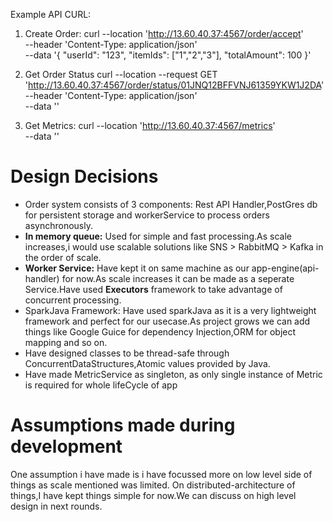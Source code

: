 Example API CURL:

1. Create Order:
curl --location 'http://13.60.40.37:4567/order/accept' \
--header 'Content-Type: application/json' \
--data '{
    "userId": "123",
    "itemIds": ["1","2","3"],
    "totalAmount": 100
   }'
2. Get Order Status
   curl --location --request GET 'http://13.60.40.37:4567/order/status/01JNQ12BFFVNJ61359YKW1J2DA' \
--header 'Content-Type: application/json' \
--data ''

3. Get Metrics:
curl --location 'http://13.60.40.37:4567/metrics' \
--data ''

# Design Decisions

- Order system consists of 3 components: Rest API Handler,PostGres db for persistent storage and  workerService to process orders asynchronously.
- **In memory queue:** Used for simple and fast processing.As scale increases,i would use scalable solutions like SNS > RabbitMQ > Kafka in the order of scale.
- **Worker Service:** Have kept it on same machine as our app-engine(api-handler) for now.As scale increases it can be made as a seperate Service.Have used **Executors** framework to take advantage of concurrent processing.
- SparkJava Framework: Have used sparkJava as it is a very lightweight framework and perfect for our usecase.As project grows we can add things like Google Guice for dependency Injection,ORM for object mapping and so on.
- Have designed classes to be thread-safe through ConcurrentDataStructures,Atomic values provided by Java.
- Have made MetricService as singleton, as only single instance of Metric is required for whole lifeCycle of app

# Assumptions made during development

One assumption i have made is i have focussed more on low level side of things as scale mentioned was limited.
On distributed-architecture of things,I have kept things simple for now.We can discuss on high level design in next rounds.
